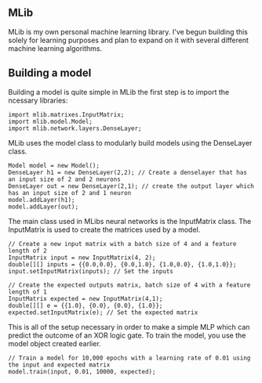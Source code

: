 ## MLib 

MLib is my own personal machine learning library. I've begun building this solely for learning purposes and plan to expand on it with several different machine learning algorithms.

## Building a model
Building a model is quite simple in MLib the first step is to import the ncessary libraries:
```
import mlib.matrixes.InputMatrix;
import mlib.model.Model;
import mlib.network.layers.DenseLayer;
```
MLib uses the model class to modularly build models using the DenseLayer class. 

```
Model model = new Model();
DenseLayer h1 = new DenseLayer(2,2); // Create a denselayer that has an input size of 2 and 2 neurons
DenseLayer out = new DenseLayer(2,1); // create the output layer which has an input size of 2 and 1 neuron
model.addLayer(h1);
model.addLayer(out);
```

The main class used in MLibs neural networks is the InputMatrix class. The InputMatrix is used to create the matrices used by a model. 

```
// Create a new input matrix with a batch size of 4 and a feature length of 2
InputMatrix input = new InputMatrix(4, 2);
double[][] inputs = {{0.0,0.0}, {0.0,1.0}, {1.0,0.0}, {1.0,1.0}};
input.setInputMatrix(inputs); // Set the inputs

// Create the expected outputs matrix, batch size of 4 with a feature length of 1
InputMatrix expected = new InputMatrix(4,1);
double[][] e = {{1.0}, {0.0}, {0.0}, {1.0}};
expected.setInputMatrix(e); // Set the expected matrix
```
This is all of the setup necessary in order to make a simple MLP which can predict the outcome of an XOR logic gate. To train the model, you use the model object created earlier.
```
// Train a model for 10,000 epochs with a learning rate of 0.01 using the input and expected matrix
model.train(input, 0.01, 10000, expected); 
```
